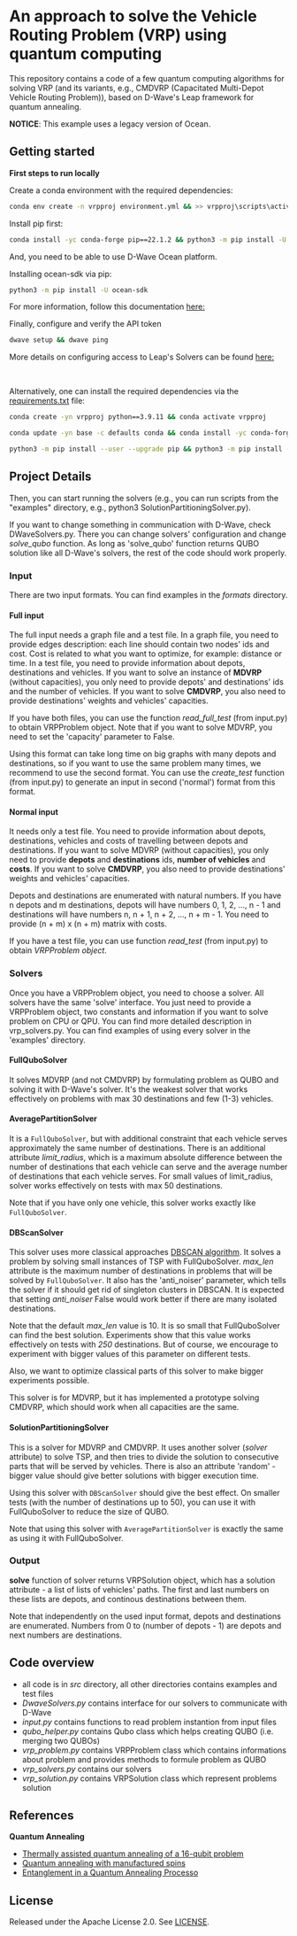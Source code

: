 # An approach to solve the Vehicle Routing Problem (VRP) using quantum computing

This repository contains a code of a few quantum computing algorithms for solving VRP (and its variants, e.g., CMDVRP (Capacitated Multi-Depot Vehicle Routing Problem)), based on D-Wave's Leap framework for quantum annealing.

**NOTICE**: This example uses a legacy version of Ocean.

## Getting started

**First steps to run locally**

Create a conda environment with the required dependencies:
```bash
conda env create -n vrpproj environment.yml && >> vrpproj\scripts\activate
```
Install pip first:
```bash
conda install -yc conda-forge pip==22.1.2 && python3 -m pip install -U --upgrade pip
```
And, you need to be able to use D-Wave Ocean platform. 

Installing ocean-sdk via pip:
```bash
python3 -m pip install -U ocean-sdk
```
For more information, follow this documentation [here:](https://docs.ocean.dwavesys.com/en/stable/overview/install.html)

Finally, configure and verify the API token
```bash
dwave setup && dwave ping
```
More details on configuring access to Leap's Solvers can be found [here:](https://docs.ocean.dwavesys.com/en/stable/overview/sapi.html)

<br>
  
Alternatively, one can install the required dependencies via the [requirements.txt](requirements.txt) file:
```bash
conda create -yn vrpproj python==3.9.11 && conda activate vrpproj
```
```bash
conda update -yn base -c defaults conda && conda install -yc conda-forge pip==22.1.2
```
```bash
python3 -m pip install --user --upgrade pip && python3 -m pip install -r requirements.txt
```

## Project Details 
Then, you can start running the solvers (e.g., you can run scripts from the "examples" directory, e.g., python3 SolutionPartitioningSolver.py).

If you want to change something in communication with D-Wave, check DWaveSolvers.py. There you can change solvers' configuration and change *solve_qubo* function. As long as 'solve_qubo' function returns QUBO solution like all D-Wave's solvers, the rest of the code should work properly. 

### Input
There are two input formats. You can find examples in the *formats* directory.

#### Full input
The full input needs a graph file and a test file. In a graph file, you need to provide edges description: each line should contain two nodes' ids and cost. Cost is related to what you want to optimize, for example: distance or time. In a test file, you need to provide information about depots, destinations and vehicles. If you want to solve an instance of **MDVRP** (without capacities), you only need to provide depots' and destinations' ids and the number of vehicles. If you want to solve **CMDVRP**, you also need to provide destinations' weights and vehicles' capacities. 

If you have both files, you can use the function *read_full_test* (from input.py) to obtain VRPProblem object. Note that if you want to solve MDVRP, you need to set the 'capacity' parameter to False.

Using this format can take long time on big graphs with many depots and destinations, so if you want to use the same problem many times, we recommend to use the second format. You can use the *create_test* function (from input.py) to generate an input in second ('normal') format from this format.

#### Normal input
It needs only a test file. You need to provide information about depots, destinations, vehicles and costs of travelling between depots and destinations. If you want to solve MDVRP (without capacities), you only need to provide **depots** and **destinations** ids, **number of vehicles** and **costs**. If you want to solve **CMDVRP**, you also need to provide destinations' weights and vehicles' capacities.

Depots and destinations are enumerated with natural numbers. If you have n depots and m destinations, depots will have numbers 0, 1, 2, ..., n - 1 and destinations will have numbers n, n + 1, n + 2, ..., n + m - 1. You need to provide (n + m) x (n + m) matrix with costs. 

If you have a test file, you can use function *read_test* (from input.py) to obtain *VRPProblem object*.

### Solvers
Once you have a VRPProblem object, you need to choose a solver. All solvers have the same 'solve' interface. You just need to provide a VRPProblem object, two constants and information if you want to solve problem on CPU or QPU. You can find more detailed description in vrp_solvers.py. You can find examples of using every solver in the 'examples' directory.

#### FullQuboSolver
It solves MDVRP (and not CMDVRP) by formulating problem as QUBO and solving it with D-Wave's solver. It's the weakest solver that works effectively on problems with max 30 destinations and few (1-3) vehicles. 

#### AveragePartitionSolver
It is a `FullQuboSolver`, but with additional constraint that each vehicle serves approximately the same number of destinations. There is an additional attribute *limit_radius*, which is a maximum absolute difference between the number of destinations that each vehicle can serve and the average number of destinations that each vehicle serves. For small values of limit_radius, solver works effectively on tests with max 50 destinations.

Note that if you have only one vehicle, this solver works exactly like `FullQuboSolver`.

#### DBScanSolver
This solver uses more classical approaches [DBSCAN algorithm](https://en.wikipedia.org/wiki/DBSCAN). It solves a problem by solving small instances of TSP with FullQuboSolver. *max_len* attribute is the maximum number of destinations in problems that will be solved by `FullQuboSolver`. It also has the 'anti_noiser' parameter, which tells the solver if it should get rid of singleton clusters in DBSCAN. It is expected that setting *anti_noiser* False would work better if there are many isolated destinations.

Note that the default *max_len* value is 10. It is so small that FullQuboSolver can find the best solution. Experiments show that this value works effectively on tests with *250* destinations. But of course, we encourage to experiment with bigger values of this parameter on different tests.

Also, we want to optimize classical parts of this solver to make bigger experiments possible.

This solver is for MDVRP, but it has implemented a prototype solving CMDVRP, which should work when all capacities are the same.

#### SolutionPartitioningSolver
This is a solver for MDVRP and CMDVRP. It uses another solver (*solver* attribute) to solve TSP, and then tries to divide the solution to consecutive parts that will be served by vehicles. There is also an attribute 'random' - bigger value should give better solutions with bigger execution time.

Using this solver with `DBScanSolver` should give the best effect. On smaller tests (with the number of destinations up to 50), you can use it with FullQuboSolver to reduce the size of QUBO.

Note that using this solver with `AveragePartitionSolver` is exactly the same as using it with FullQuboSolver.

### Output
**solve** function of solver returns VRPSolution object, which has a solution attribute - a list of lists of vehicles' paths. The first and last numbers on these lists are depots, and continous destinations between them.

Note that independently on the used input format, depots and destinations are enumerated. Numbers from 0 to (number of depots - 1) are depots and next numbers are destinations.

## Code overview
* all code is in *src* directory, all other directories contains examples and test files
* *DwaveSolvers.py* contains interface for our solvers to communicate with D-Wave
* *input.py* contains functions to read problem instantion from input files
* *qubo_helper.py* contains Qubo class which helps creating QUBO (i.e. merging two QUBOs) 
* *vrp_problem.py* contains VRPProblem class which contains informations about problem and provides methods to formule problem as QUBO
* *vrp_solvers.py* contains our solvers
* *vrp_solution.py* contains VRPSolution class which represent problems solution

## References
**Quantum Annealing**
- [Thermally assisted quantum annealing of a 16-qubit problem](https://www.nature.com/articles/ncomms2920)
- [Quantum annealing with manufactured spins](https://www.researchgate.net/publication/51117464_Quantum_annealing_with_manufactured_spins)
- [Entanglement in a Quantum Annealing Processo](https://journals.aps.org/prx/pdf/10.1103/PhysRevX.4.021041)

## License
Released under the Apache License 2.0. See [LICENSE](https://github.com/ShisheerKaushik24/Junior-Researcher-Project-/blob/master/LICENSE).
